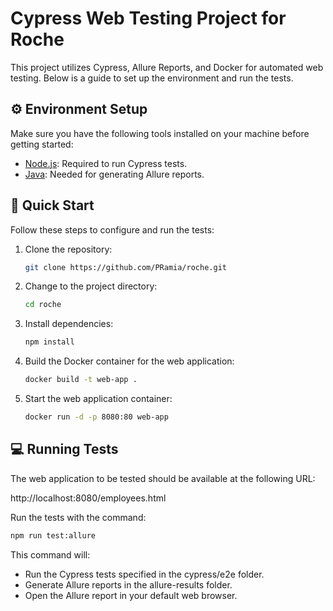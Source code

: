# Cypress Web Testing Project for Roche

This project utilizes Cypress, Allure Reports, and Docker for automated web testing. Below is a guide to set up the environment and run the tests.

## :gear: Environment Setup

Make sure you have the following tools installed on your machine before getting started:

- [Node.js](https://nodejs.org/): Required to run Cypress tests.
- [Java](https://www.java.com/): Needed for generating Allure reports.

## :rocket: Quick Start

Follow these steps to configure and run the tests:

1. Clone the repository:
   ```bash
   git clone https://github.com/PRamia/roche.git
2. Change to the project directory:
   ```bash
   cd roche
3. Install dependencies: 
   ```bash
   npm install
4. Build the Docker container for the web application:
   ```bash
   docker build -t web-app .
5. Start the web application container:
   ```bash
   docker run -d -p 8080:80 web-app
## :computer: Running Tests

The web application to be tested should be available at the following URL:

http://localhost:8080/employees.html

Run the tests with the command:
   ```bash
   npm run test:allure
```
This command will:

- Run the Cypress tests specified in the cypress/e2e folder.
- Generate Allure reports in the allure-results folder.
- Open the Allure report in your default web browser.



